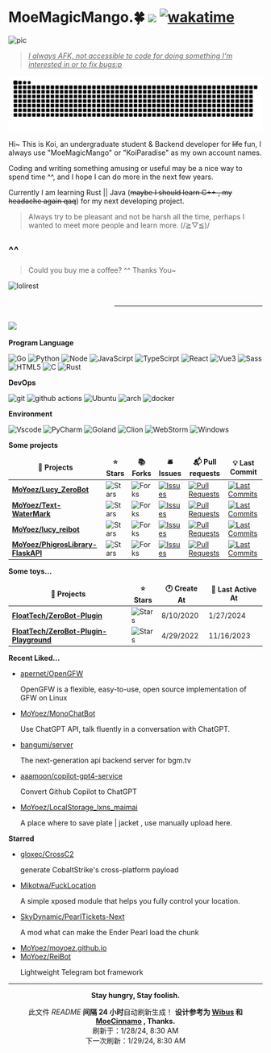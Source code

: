 # MoeMagicMango.🍀 ![](https://visitor-badge.laobi.icu/badge?page_id=MoYoez.readme) [![wakatime](https://wakatime.com/badge/user/057b0405-d0cc-4063-99fb-0072ae8088db.svg)](https://wakatime.com/@057b0405-d0cc-4063-99fb-0072ae8088db)

![pic](https://cdn.himoyo.cn/img_service/ec43126fgy1go7lc9ta0bj22bc1awkjr.jpg)

> <u>*I always AFK, not accessible to code for doing something I'm interested in or to fix bugs:p*</u>

![meowmeowmeow](https://raw.githubusercontent.com/MoYoez/MoYoez/master/assets/github-contribution-grid-snake.svg)

Hi~ This is Koi, an undergraduate student & Backend  developer for ~~life~~ fun, I always use "MoeMagicMango" or "KoiParadise" as my own account names.

Coding and writing something amusing or useful may be a nice way to spend time ^^, and I hope I can do more in the next few years.

Currently I am learning Rust || Java (~~maybe I should learn C++ , my headache again qaq~~) for my next developing project.

> Always try to be pleasant and not be harsh all the time, perhaps I wanted to meet more people and learn more. (/≧▽≦)/

## ^^

> Could you buy me a coffee? ^^ Thanks You~

<p><a href="https://ko-fi.com/moyoez"> <img align="left" src="https://cdn.ko-fi.com/cdn/kofi3.png?v=3" height="50" width="210" alt="lolirest" /></a></p><br><br>

---

<br />
<img src="https://github-readme-stats.vercel.app/api?username=moyoez&show_icons=true&icon_color=0078e7&title_color=0078e7"></a>

<br />

**Program Language**

<p>
  <img alt="Go" src="https://img.shields.io/badge/go-%2300ADD8.svg?style=for-the-badge&logo=go&logoColor=white">
  <img alt="Python" src="https://img.shields.io/badge/python-3670A0?style=for-the-badge&logo=python&logoColor=ffdd54">
  <img alt="Node" src="https://img.shields.io/badge/node.js-6DA55F?style=for-the-badge&logo=node.js&logoColor=white">
  <img alt="JavaScirpt" src="https://img.shields.io/badge/JavaScript-F7DF1E.svg?style=for-the-badge&logo=JavaScript&logoColor=black">
  <img alt="TypeScirpt" src="https://img.shields.io/badge/typescript-%23007ACC.svg?style=for-the-badge&logo=typescript&logoColor=white">
  <img alt="React" src="https://img.shields.io/badge/React-20232A?style=for-the-badge&logo=react&logoColor=61DAFB">
  <img alt="Vue3" src="https://img.shields.io/badge/Vue.js-35495E?style=for-the-badge&logo=vuedotjs&logoColor=4FC08D">
  <img alt="Sass" src="https://img.shields.io/badge/Sass-CC6699.svg?style=for-the-badge&logo=Sass&logoColor=white">
  <img alt="HTML5" src="https://img.shields.io/badge/HTML5-E34F26.svg?style=for-the-badge&logo=HTML5&logoColor=white">
  <img alt="C" src="https://img.shields.io/badge/c-%2300599C.svg?style=for-the-badge&logo=c&logoColor=white">
  <img alt="Rust" src="https://img.shields.io/badge/Rust-000000.svg?style=for-the-badge&logo=Rust&logoColor=white">
  
</p>


**DevOps**

<p>
  <img alt="git" src="https://img.shields.io/badge/git-%23F05033.svg?style=for-the-badge&logo=git&logoColor=white" />
  <img alt="github actions" src="https://img.shields.io/badge/github%20actions-%232671E5.svg?style=for-the-badge&logo=githubactions&logoColor=white" />
  <img alt="Ubuntu" src="https://img.shields.io/badge/Ubuntu-E95420?style=for-the-badge&logo=ubuntu&logoColor=white" />
  <img alt="arch" src="https://img.shields.io/badge/Arch_Linux-1793D1?style=for-the-badge&logo=arch-linux&logoColor=white">
  <img alt="docker" src="https://img.shields.io/badge/Docker-2496ED.svg?style=for-the-badge&logo=Docker&logoColor=white">
</p>

**Environment**

<p>
<img alt="Vscode" src="https://img.shields.io/badge/Visual%20Studio%20Code-0078d7.svg?style=for-the-badge&logo=visual-studio-code&logoColor=white">
<img alt="PyCharm" src="https://img.shields.io/badge/pycharm-143?style=for-the-badge&logo=pycharm&logoColor=black&color=black&labelColor=green">
<img alt="Goland" src="https://img.shields.io/badge/GoLand-0f0f0f?&style=for-the-badge&logo=goland&logoColor=white">
<img alt="Clion" src="https://img.shields.io/badge/CLion-000000?style=for-the-badge&logo=clion&logoColor=white">
<img alt="WebStorm" src="https://img.shields.io/badge/WebStorm-000000?style=for-the-badge&logo=WebStorm&logoColor=white">
<img alt="Windows" src="https://img.shields.io/badge/Windows-0078D6?style=for-the-badge&logo=windows&logoColor=white">
</p>

**Some projects**

<table><thead align=center><tr border: none;><td><b>🎁 Projects</b></td><td><b>⭐ Stars</b></td><td><b>📚 Forks</b></td><td><b>🛎 Issues</b></td><td><b>📬 Pull requests</b></td><td><b>💡 Last Commit</b></td></tr></thead><tbody><tr><td><a href=https://github.com/MoYoez/Lucy_ZeroBot><b>MoYoez/Lucy_ZeroBot</b></a></td><td><img alt=Stars src="https://img.shields.io/github/stars/MoYoez/Lucy_ZeroBot?style=flat-square&labelColor=343b41"></td><td><img alt=Forks src="https://img.shields.io/github/forks/MoYoez/Lucy_ZeroBot?style=flat-square&labelColor=343b41"></td><td><a href=https://github.com/MoYoez/Lucy_ZeroBot/issues target=_blank><img alt=Issues src="https://img.shields.io/github/issues/MoYoez/Lucy_ZeroBot?style=flat-square&labelColor=343b41"></a></td><td><a href=https://github.com/MoYoez/Lucy_ZeroBot/pulls target=_blank><img alt="Pull Requests"src="https://img.shields.io/github/issues-pr/MoYoez/Lucy_ZeroBot?style=flat-square&labelColor=343b41"></a></td><td><a href=https://github.com/MoYoez/Lucy_ZeroBot/commits target=_blank><img alt="Last Commits"src="https://img.shields.io/github/last-commit/MoYoez/Lucy_ZeroBot?style=flat-square&labelColor=343b41"></a></td></tr><tr><td><a href=https://github.com/MoYoez/Text-WaterMark><b>MoYoez/Text-WaterMark</b></a></td><td><img alt=Stars src="https://img.shields.io/github/stars/MoYoez/Text-WaterMark?style=flat-square&labelColor=343b41"></td><td><img alt=Forks src="https://img.shields.io/github/forks/MoYoez/Text-WaterMark?style=flat-square&labelColor=343b41"></td><td><a href=https://github.com/MoYoez/Text-WaterMark/issues target=_blank><img alt=Issues src="https://img.shields.io/github/issues/MoYoez/Text-WaterMark?style=flat-square&labelColor=343b41"></a></td><td><a href=https://github.com/MoYoez/Text-WaterMark/pulls target=_blank><img alt="Pull Requests"src="https://img.shields.io/github/issues-pr/MoYoez/Text-WaterMark?style=flat-square&labelColor=343b41"></a></td><td><a href=https://github.com/MoYoez/Text-WaterMark/commits target=_blank><img alt="Last Commits"src="https://img.shields.io/github/last-commit/MoYoez/Text-WaterMark?style=flat-square&labelColor=343b41"></a></td></tr><tr><td><a href=https://github.com/MoYoez/lucy_reibot><b>MoYoez/lucy_reibot</b></a></td><td><img alt=Stars src="https://img.shields.io/github/stars/MoYoez/lucy_reibot?style=flat-square&labelColor=343b41"></td><td><img alt=Forks src="https://img.shields.io/github/forks/MoYoez/lucy_reibot?style=flat-square&labelColor=343b41"></td><td><a href=https://github.com/MoYoez/lucy_reibot/issues target=_blank><img alt=Issues src="https://img.shields.io/github/issues/MoYoez/lucy_reibot?style=flat-square&labelColor=343b41"></a></td><td><a href=https://github.com/MoYoez/lucy_reibot/pulls target=_blank><img alt="Pull Requests"src="https://img.shields.io/github/issues-pr/MoYoez/lucy_reibot?style=flat-square&labelColor=343b41"></a></td><td><a href=https://github.com/MoYoez/lucy_reibot/commits target=_blank><img alt="Last Commits"src="https://img.shields.io/github/last-commit/MoYoez/lucy_reibot?style=flat-square&labelColor=343b41"></a></td></tr><tr><td><a href=https://github.com/MoYoez/PhigrosLibrary-FlaskAPI><b>MoYoez/PhigrosLibrary-FlaskAPI</b></a></td><td><img alt=Stars src="https://img.shields.io/github/stars/MoYoez/PhigrosLibrary-FlaskAPI?style=flat-square&labelColor=343b41"></td><td><img alt=Forks src="https://img.shields.io/github/forks/MoYoez/PhigrosLibrary-FlaskAPI?style=flat-square&labelColor=343b41"></td><td><a href=https://github.com/MoYoez/PhigrosLibrary-FlaskAPI/issues target=_blank><img alt=Issues src="https://img.shields.io/github/issues/MoYoez/PhigrosLibrary-FlaskAPI?style=flat-square&labelColor=343b41"></a></td><td><a href=https://github.com/MoYoez/PhigrosLibrary-FlaskAPI/pulls target=_blank><img alt="Pull Requests"src="https://img.shields.io/github/issues-pr/MoYoez/PhigrosLibrary-FlaskAPI?style=flat-square&labelColor=343b41"></a></td><td><a href=https://github.com/MoYoez/PhigrosLibrary-FlaskAPI/commits target=_blank><img alt="Last Commits"src="https://img.shields.io/github/last-commit/MoYoez/PhigrosLibrary-FlaskAPI?style=flat-square&labelColor=343b41"></a></td></tr></tbody></table>

**Some toys...**

<table><thead align=center><tr border: none;><td><b>🎁 Projects</b></td><td><b>⭐ Stars</b></td><td><b>🕐 Create At</b></td><td><b>📅 Last Active At</b></td></tr></thead><tbody><tr><td><a href=https://github.com/FloatTech/ZeroBot-Plugin target=_blank><b>FloatTech/ZeroBot-Plugin</b></a></td><td><img alt=Stars src="https://img.shields.io/github/stars/FloatTech/ZeroBot-Plugin?style=flat-square&labelColor=343b41"></td><td>8/10/2020</td><td>1/27/2024</td></tr><tr><td><a href=https://github.com/FloatTech/ZeroBot-Plugin-Playground target=_blank><b>FloatTech/ZeroBot-Plugin-Playground</b></a></td><td><img alt=Stars src="https://img.shields.io/github/stars/FloatTech/ZeroBot-Plugin-Playground?style=flat-square&labelColor=343b41"></td><td>4/29/2022</td><td>11/16/2023</td></tr></tbody></table>

<!--
**最近写了...**
recent_posts_inject
-->

**Recent Liked...**

<ul><li><a href=https://github.com/apernet/OpenGFW>apernet/OpenGFW</a><p>OpenGFW is a flexible, easy-to-use, open source implementation of GFW on Linux</p></li><li><a href=https://github.com/MoYoez/MonoChatBot>MoYoez/MonoChatBot</a><p>Use ChatGPT API, talk fluently in a conversation with ChatGPT.</p></li><li><a href=https://github.com/bangumi/server>bangumi/server</a><p>The next-generation api backend server for bgm.tv</p></li><li><a href=https://github.com/aaamoon/copilot-gpt4-service>aaamoon/copilot-gpt4-service</a><p>Convert Github Copilot to ChatGPT</p></li><li><a href=https://github.com/MoYoez/LocalStorage_lxns_maimai>MoYoez/LocalStorage_lxns_maimai</a><p>A place where to save plate | jacket , use manually upload here.</p></li></ul>

**Starred**

<ul><li><a href=https://github.com/gloxec/CrossC2>gloxec/CrossC2</a><p>generate CobaltStrike's cross-platform payload</p></li><li><a href=https://github.com/Mikotwa/FuckLocation>Mikotwa/FuckLocation</a><p>A simple xposed module that helps you fully control your location.</p></li><li><a href=https://github.com/SkyDynamic/PearlTickets-Next>SkyDynamic/PearlTickets-Next</a><p>A mod what can make the Ender Pearl load the chunk</p></li><li><a href=https://github.com/MoYoez/moyoez.github.io>MoYoez/moyoez.github.io</a></li><li><a href=https://github.com/MoYoez/ReiBot>MoYoez/ReiBot</a><p>Lightweight Telegram bot framework</p></li></ul>

------------

<p align=center><strong> Stay hungry, Stay foolish. </strong></p>
<p align=center>此文件 <i>README</i> <b>间隔 24 小时</b>自动刷新生成！ <b>设计参考为 <a href=https://github.com/wibus-wee>Wibus</a> 和 <a href=https://github.com/MoeCinnamo>MoeCinnamo</a> , Thanks.</b><br>刷新于：1/28/24, 8:30 AM<br>下一次刷新：1/29/24, 8:30 AM</p>
